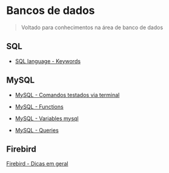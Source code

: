 # Bancos de dados

>Voltado para conhecimentos na área de banco de dados

SQL
----

- [SQL language - Keywords](SQL/docs/keywords/00-index.md)</br>


MySQL
------

- [MySQL - Comandos testados via terminal](MySQL/docs/using-mysql-cmd_bash.md)</br>

- [MySQL - Functions](MySQL/docs/functions/00-index.md)</br>

- [MySQL - Variables mysql](MySQL/docs/projects/dissectMysql/variables.md)</br>

- [MySQL - Queries](MySQL/docs/query)</br>


Firebird
----------

[Firebird - Dicas em geral](Firebird/docs/01-dicas-fb.md)</br>